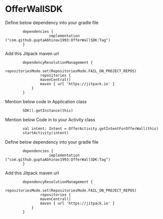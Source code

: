 # OfferWallSDK

Define below dependency into your gradle file

            dependencies {
	                    implementation ("com.github.guptaAbhinav1993:OfferWallSDK:Tag")
	        }   


Add this Jitpack maven url

            dependencyResolutionManagement {
		            repositoriesMode.set(RepositoriesMode.FAIL_ON_PROJECT_REPOS)
		            repositories {
			        mavenCentral()
			        maven { url 'https://jitpack.io' }
		        }
	        }


Mention below code in Application class

            SDK().getInstance(this)

Mention below Code in to your Activity class

            val intent: Intent = OfferActivity.getIntentForOfferWall(this)
            startActivity(intent)


Define below dependency into your gradle file

            dependencies {
	                    implementation ("com.github.guptaAbhinav1993:OfferWallSDK:Tag")
	        }   


Add this Jitpack maven url

            dependencyResolutionManagement {
		            repositoriesMode.set(RepositoriesMode.FAIL_ON_PROJECT_REPOS)
		            repositories {
			        mavenCentral()
			        maven { url 'https://jitpack.io' }
		        }
	        }
